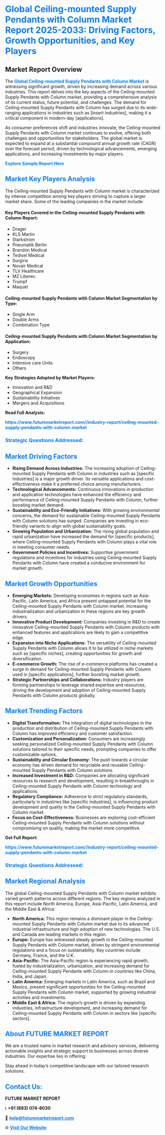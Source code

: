 <h1 style="color: #007BFF;">Global Ceiling-mounted Supply Pendants with Column Market Report 2025-2033: Driving Factors, Growth Opportunities, and Key Players</h1>

<section id="overview">
<h2>Market Report Overview</h2>
<p>The <a href="https://www.futuremarketreport.com//industry-report/ceiling-mounted-supply-pendants-with-column-market" style="color: #007BFF; text-decoration: none;"><strong>Global Ceiling-mounted Supply Pendants with Column Market</strong></a> is witnessing significant growth, driven by increasing demand across various industries. This report delves into the key aspects of the Ceiling-mounted Supply Pendants with Column market, providing a comprehensive analysis of its current status, future potential, and challenges. The demand for Ceiling-mounted Supply Pendants with Column has surged due to its wide-ranging applications in industries such as [insert industries], making it a critical component in modern-day [applications].</p>
<p>As consumer preferences shift and industries innovate, the Ceiling-mounted Supply Pendants with Column market continues to evolve, offering both challenges and opportunities for stakeholders. The global market is expected to expand at a substantial compound annual growth rate (CAGR) over the forecast period, driven by technological advancements, emerging applications, and increasing investments by major players.</p>
</section>

<section id="overview">
<p><a href="https://www.futuremarketreport.com//request-sample/reportId=80364" style="color: #007BFF; text-decoration: none;"><strong>Explore Sample Report Here</strong></a></p>
</section>

<section id="key-players">
<h2 style="color: #007BFF;">Market Key Players Analysis</h2>
<p>The Ceiling-mounted Supply Pendants with Column market is characterized by intense competition among key players striving to capture a larger market share. Some of the leading companies in the market include:</p>
<h4>Key Players Covered in the Ceiling-mounted Supply Pendants with Column Report:</h4>
<ul><li>Drager</li><li>KLS Martin</li><li>Starkstrom</li><li>Pneumatik Berlin</li><li>Brandon Medical</li><li>Tedisel Medical</li><li>Surgiris</li><li>Novair Medical</li><li>TLV Healthcare</li><li>MZ Liberec</li><li>Trumpf</li><li>Maquet</li></ul>
<h4>Ceiling-mounted Supply Pendants with Column Market Segmentation by Type:</h4>
<ul><li>Single Arm</li><li>Double Arms</li><li>Combination Type</li></ul>

<h4>Ceiling-mounted Supply Pendants with Column Market Segmentation by Application:</h4>
<ul><li>Surgery</li><li>Endoscopy</li><li>Intensive care Units</li><li>Others</li></ul>
<p><strong>Key Strategies Adopted by Market Players:</strong></p>
<ul>
<li>Innovation and R&D</li>
<li>Geographical Expansion</li>
<li>Sustainability Initiatives</li>
<li>Mergers and Acquisitions</li>
</ul>
</section>

<section>
<p><strong>Read Full Analysis: </strong></p><a href="https://www.futuremarketreport.com//industry-report/ceiling-mounted-supply-pendants-with-column-market" style="color: #007BFF; text-decoration: none;"><strong>https://www.futuremarketreport.com//industry-report/ceiling-mounted-supply-pendants-with-column-market</strong></a>
<h3 style="color: #007BFF;">Strategic Questions Addressed:</h3>
</section>

<section id="driving-factors">
<h2 style="color: #007BFF;">Market Driving Factors</h2>
<ul>
<li><strong>Rising Demand Across Industries:</strong> The increasing adoption of Ceiling-mounted Supply Pendants with Column in industries such as [specific industries] is a major growth driver. Its versatile applications and cost-effectiveness make it a preferred choice among manufacturers.</li>
<li><strong>Technological Advancements:</strong> Continuous innovations in production and application technologies have enhanced the efficiency and performance of Ceiling-mounted Supply Pendants with Column, further boosting market demand.</li>
<li><strong>Sustainability and Eco-Friendly Initiatives:</strong> With growing environmental concerns, the demand for sustainable Ceiling-mounted Supply Pendants with Column solutions has surged. Companies are investing in eco-friendly variants to align with global sustainability goals.</li>
<li><strong>Growing Population and Urbanization:</strong> The rising global population and rapid urbanization have increased the demand for [specific products], where Ceiling-mounted Supply Pendants with Column plays a vital role in meeting consumer needs.</li>
<li><strong>Government Policies and Incentives:</strong> Supportive government regulations and incentives for industries using Ceiling-mounted Supply Pendants with Column have created a conducive environment for market growth.</li>
</ul>
</section>

<section id="growth-opportunities">
<h2 style="color: #007BFF;">Market Growth Opportunities</h2>
<ul>
<li><strong>Emerging Markets:</strong> Developing economies in regions such as Asia-Pacific, Latin America, and Africa present untapped potential for the Ceiling-mounted Supply Pendants with Column market. Increasing industrialization and urbanization in these regions are key growth drivers.</li>
<li><strong>Innovative Product Development:</strong> Companies investing in R&D to create innovative Ceiling-mounted Supply Pendants with Column products with enhanced features and applications are likely to gain a competitive edge.</li>
<li><strong>Expansion into Niche Applications:</strong> The versatility of Ceiling-mounted Supply Pendants with Column allows it to be utilized in niche markets such as [specific niches], creating opportunities for growth and diversification.</li>
<li><strong>E-commerce Growth:</strong> The rise of e-commerce platforms has created a surge in demand for Ceiling-mounted Supply Pendants with Column used in [specific applications], further boosting market growth.</li>
<li><strong>Strategic Partnerships and Collaborations:</strong> Industry players are forming partnerships to leverage shared expertise and resources, driving the development and adoption of Ceiling-mounted Supply Pendants with Column products globally.</li>
</ul>
</section>

<section id="trending-factors">
<h2 style="color: #007BFF;">Market Trending Factors</h2>
<ul>
<li><strong>Digital Transformation:</strong> The integration of digital technologies in the production and distribution of Ceiling-mounted Supply Pendants with Column has improved efficiency and customer satisfaction.</li>
<li><strong>Customization and Personalization:</strong> Consumers are increasingly seeking personalized Ceiling-mounted Supply Pendants with Column solutions tailored to their specific needs, prompting companies to offer customizable options.</li>
<li><strong>Sustainability and Circular Economy:</strong> The push towards a circular economy has driven demand for recyclable and reusable Ceiling-mounted Supply Pendants with Column solutions.</li>
<li><strong>Increased Investment in R&D:</strong> Companies are allocating significant resources to research and development, resulting in breakthroughs in Ceiling-mounted Supply Pendants with Column technology and applications.</li>
<li><strong>Regulatory Compliance:</strong> Adherence to strict regulatory standards, particularly in industries like [specific industries], is influencing product development and quality in the Ceiling-mounted Supply Pendants with Column market.</li>
<li><strong>Focus on Cost-Effectiveness:</strong> Businesses are exploring cost-efficient Ceiling-mounted Supply Pendants with Column solutions without compromising on quality, making the market more competitive.</li>
</ul>
</section>

<section>
<p><strong>Get Full Report: </strong></p><a href="https://www.futuremarketreport.com//industry-report/ceiling-mounted-supply-pendants-with-column-market" style="color: #007BFF; text-decoration: none;"><strong>https://www.futuremarketreport.com//industry-report/ceiling-mounted-supply-pendants-with-column-market</strong></a>
<h3 style="color: #007BFF;">Strategic Questions Addressed:</h3>
</section>


<section id="regional-analysis">
<h2 style="color: #007BFF;">Market Regional Analysis</h2>
<p>The global Ceiling-mounted Supply Pendants with Column market exhibits varied growth patterns across different regions. The key regions analyzed in this report include North America, Europe, Asia-Pacific, Latin America, and the Middle East & Africa:</p>
<ul>
<li><strong>North America:</strong> This region remains a dominant player in the Ceiling-mounted Supply Pendants with Column market due to its advanced industrial infrastructure and high adoption of new technologies. The U.S. and Canada are leading markets in this region.</li>
<li><strong>Europe:</strong> Europe has witnessed steady growth in the Ceiling-mounted Supply Pendants with Column market, driven by stringent environmental regulations and a focus on sustainability. Key countries include Germany, France, and the U.K.</li>
<li><strong>Asia-Pacific:</strong> The Asia-Pacific region is experiencing rapid growth, fueled by industrialization, urbanization, and increasing demand for Ceiling-mounted Supply Pendants with Column in countries like China, India, and Japan.</li>
<li><strong>Latin America:</strong> Emerging markets in Latin America, such as Brazil and Mexico, present significant opportunities for the Ceiling-mounted Supply Pendants with Column market, supported by growing industrial activities and investments.</li>
<li><strong>Middle East & Africa:</strong> The region’s growth is driven by expanding industries, infrastructure development, and increasing demand for Ceiling-mounted Supply Pendants with Column in sectors like [specific sectors].</li>
</ul>
</section>

<footer>
<h2 style="color: #007BFF;">About FUTURE MARKET REPORT</h2>
<p>We are a trusted name in market research and advisory services, delivering actionable insights and strategic support to businesses across diverse industries. Our expertise lies in offering:</p>

<p>Stay ahead in today’s competitive landscape with our tailored research solutions.</p>

<h2 style="color: #007BFF;">Contact Us:</h2>
<p><strong>FUTURE MARKET REPORT</strong></p>
<p>📞 <strong>+91 (883) 074-8030</strong></p>
<p>📧 <strong><a href="mailto:help@futuremarketreport.com" style="color: #007BFF;">help@futuremarketreport.com</a></strong></p>
<p>🌐 <strong><a href="https://www.futuremarketreport.com/" style="color: #007BFF;">Visit Our Website</a></strong></p>
</footer>